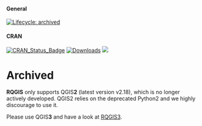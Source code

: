 #### General

<!-- badges: start -->
[![Lifecycle: archived](https://img.shields.io/badge/lifecycle-archived-red.svg)](https://www.tidyverse.org/lifecycle/#archived)
<!-- badges: end -->

#### CRAN

[![CRAN\_Status\_Badge](http://www.r-pkg.org/badges/version-ago/RQGIS)](https://cran.r-project.org/package=RQGIS)
[![Downloads](http://cranlogs.r-pkg.org/badges/RQGIS?color=brightgreen)](http://www.r-pkg.org/pkg/RQGIS)
![](http://cranlogs.r-pkg.org/badges/grand-total/RQGIS)

# Archived

**RQGIS** only supports QGIS**2** (latest version v2.18), which is no longer actively developed.
QGIS2 relies on the deprecated Python2 and we highly discourage to use it.

Please use QGIS**3** and have a look at [RQGIS3](https://github.com/r-spatial/RQGIS3).